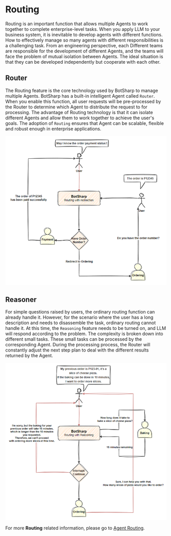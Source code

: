 # Routing

Routing is an important function that allows multiple Agents to work together to complete enterprise-level tasks. When you apply LLM to your business system, it is inevitable to develop agents with different functions. How to effectively manage so many agents with different responsibilities is a challenging task. From an engineering perspective, each Different teams are responsible for the development of different Agents, and the teams will face the problem of mutual isolation between Agents. The ideal situation is that they can be developed independently but cooperate with each other.

## Router

The Routing feature is the core technology used by BotSharp to manage multiple Agents. BotSharp has a built-in intelligent Agent called `Router`. When you enable this function, all user requests will be pre-processed by the Router to determine which Agent to distribute the request to for processing. The advantage of Routing technology is that it can isolate different Agents and allow them to work together to achieve the user's goals. The adoption of `Routing` ensures that Agent can be scalable, flexible and robust enough in enterprise applications.

![routing with reasoning](./assets/routing-redirection.png)

## Reasoner

For simple questions raised by users, the ordinary routing function can already handle it. However, for the scenario where the user has a long description and needs to disassemble the task, ordinary routing cannot handle it. At this time, the `Reasoning` feature needs to be turned on, and LLM will respond according to the problem. The complexity is broken down into different small tasks. These small tasks can be processed by the corresponding Agent. During the processing process, the Router will constantly adjust the next step plan to deal with the different results returned by the Agent.

![routing with reasoning](./assets/routing-reasoner.png)

For more **Routing** related information, please go to [Agent Routing](../agent/router.md).
